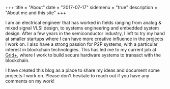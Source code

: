 +++
title = "About"
date = "2017-07-17"
sidemenu = "true"
description = "About me and this site"
+++

I am an electrical engineer that has worked in fields ranging from analog & mixed signal VLSI design, to systems engineering and embedded system design. After a few years in the semiconductor industry, I left to try my hand at smaller startups where I can have more creative influence in the projects I work on. I also have a strong passion for P2P systems, with a particular interest in blockchain technologies. This has led me to my current job at [Grid+](https://gridplus.io), where I work to build secure hardware systems to transact with the blockchain.

I have created this blog as a place to share my ideas and document some projects I work on. Please don't hesitate to reach out if you have any comments on my work!
